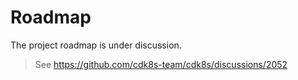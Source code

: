 # Roadmap

The project roadmap is under discussion.

> See https://github.com/cdk8s-team/cdk8s/discussions/2052
